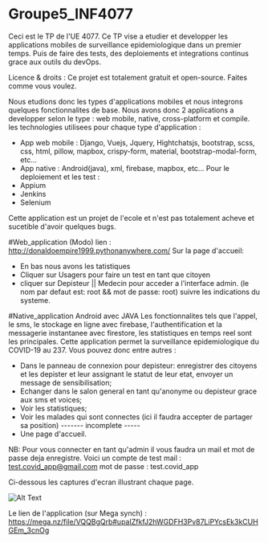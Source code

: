 # Groupe5_INF4077
Ceci est le TP de l'UE 4077. Ce TP vise a etudier et developper les applications mobiles de surveillance epidemiologique dans un premier temps. Puis de faire des tests, des deploiements et integrations continus grace aux outils du devOps.
 
Licence & droits : Ce projet est totalement gratuit et open-source. Faites comme vous voulez.
 
Nous etudions donc les types d'applications mobiles et nous integrons quelques fonctionnalites de base.
Nous avons donc 2 applications a developper selon le type : web mobile, native, cross-platform et compile. les technologies utilisees pour chaque type d'application :
  - App web mobile : Django, Vuejs, Jquery, Hightchatsjs, bootstrap, scss, css, html, pillow, mapbox, crispy-form, material, bootstrap-modal-form, etc...
  - App native : Android(java), xml, firebase, mapbox, etc...
Pour le deploiement et les test :
  - Appium
  - Jenkins
  - Selenium
  
Cette application est un projet de l'ecole et n'est pas totalement acheve et sucetible d'avoir quelques bugs.


#Web_application (Modo)
lien : http://donaldoempire1999.pythonanywhere.com/
Sur la page d'accueil:
  - En bas nous avons les tatistiques
  - Cliquer sur Usagers pour faire un test en tant que citoyen
  - cliquer sur Depisteur || Medecin pour acceder a l'interface admin. 
  (le nom par defaut est: root && mot de passe: root)
 suivre les indications du systeme.
 
 
#Native_application Android avec JAVA
Les fonctionnalites tels que l'appel, le sms, le stockage en ligne avec firebase, l'authentification et la messagerie instantanee avec firestore, les statistiques en temps reel sont les principales. Cette application permet la surveillance epidemiologique du COVID-19 au 237.
Vous pouvez donc entre autres :
  * Dans le panneau de connexion pour depisteur: enregistrer des citoyens et les depister et leur assignant le statut de leur etat, envoyer un message de sensibilisation;
  * Echanger dans le salon general en tant qu'anonyme ou depisteur grace aux sms et voices;
  * Voir les statistiques;
  * Voir les malades qui sont connectes (ici il faudra accepter de partager sa position) ------- incomplete -----
  * Une page d'accueil.
  
NB: Pour vous connecter en tant qu'admin il vous faudra un mail et mot de passe deja enregistre. Voici un compte de test
    mail : test.covid_app@gmail.com
    mot de passe : test.covid_app
    
Ci-dessous les captures d'ecran illustrant chaque page.

![Alt Text](https://docs.google.com/uc?export=download&id=1_q79CJ9yn1_HBA4WqBgkG3GGdHdR5h6S)


Le lien de l'application (sur Mega synch) : https://mega.nz/file/VQQBgQrb#upaIZfkfJ2hWGDFH3Pv87LiPYcsEk3kCUHGEm_3cnOg
